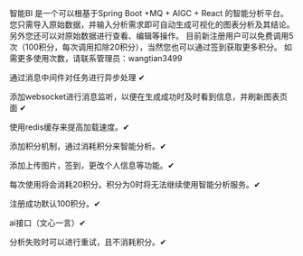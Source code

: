 智能BI 是一个可以根基于Spring Boot +MQ + AIGC + React 的智能分析平台。 您只需导入原始数据，并输入分析需求即可自动生成可视化的图表分析及其结论。 另外您还可以对原始数据进行查看、编辑等操作。 目前新注册用户可以免费调用5次（100积分，每次调用扣除20积分），当然您也可以通过签到获取更多积分。 如需更多使用次数，请联系管理员：wangtian3499

通过消息中间件对任务进行异步处理 ✔

添加websocket进行消息监听，以便在生成成功时及时看到信息，并刷新图表页面 ✔

使用redis缓存来提高加载速度。✔

添加积分机制，通过消耗积分来智能分析。✔

添加上传图片，签到，更改个人信息等功能。✔

每次使用将会消耗20积分。积分为0时将无法继续使用智能分析服务。✔

注册成功默认100积分。✔

ai接口（文心一言）✔

分析失败时可以进行重试，且不消耗积分。✔

